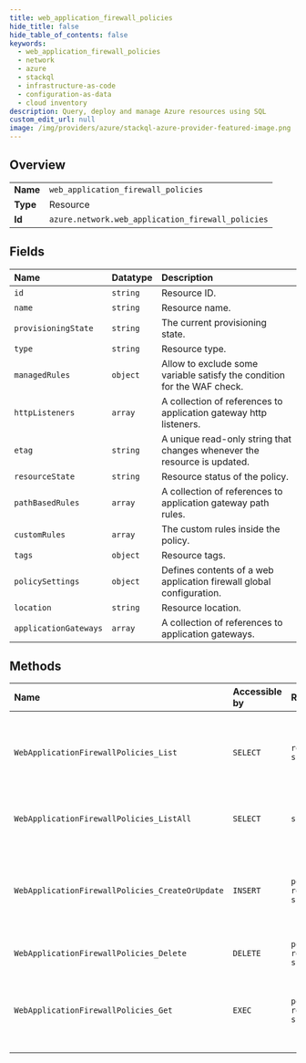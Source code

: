 ```yaml
---
title: web_application_firewall_policies
hide_title: false
hide_table_of_contents: false
keywords:
  - web_application_firewall_policies
  - network
  - azure    
  - stackql
  - infrastructure-as-code
  - configuration-as-data
  - cloud inventory
description: Query, deploy and manage Azure resources using SQL
custom_edit_url: null
image: /img/providers/azure/stackql-azure-provider-featured-image.png
---
```

  
    

## Overview
<table><tbody>
<tr><td><b>Name</b></td><td><code>web_application_firewall_policies</code></td></tr>
<tr><td><b>Type</b></td><td>Resource</td></tr>
<tr><td><b>Id</b></td><td><code>azure.network.web_application_firewall_policies</code></td></tr>
</tbody></table>

## Fields
| Name | Datatype | Description |
|:-----|:---------|:------------|
| `id` | `string` | Resource ID. |
| `name` | `string` | Resource name. |
| `provisioningState` | `string` | The current provisioning state. |
| `type` | `string` | Resource type. |
| `managedRules` | `object` | Allow to exclude some variable satisfy the condition for the WAF check. |
| `httpListeners` | `array` | A collection of references to application gateway http listeners. |
| `etag` | `string` | A unique read-only string that changes whenever the resource is updated. |
| `resourceState` | `string` | Resource status of the policy. |
| `pathBasedRules` | `array` | A collection of references to application gateway path rules. |
| `customRules` | `array` | The custom rules inside the policy. |
| `tags` | `object` | Resource tags. |
| `policySettings` | `object` | Defines contents of a web application firewall global configuration. |
| `location` | `string` | Resource location. |
| `applicationGateways` | `array` | A collection of references to application gateways. |
## Methods
| Name | Accessible by | Required Params | Description |
|:-----|:--------------|:----------------|:------------|
| `WebApplicationFirewallPolicies_List` | `SELECT` | `resourceGroupName, subscriptionId` | Lists all of the protection policies within a resource group. |
| `WebApplicationFirewallPolicies_ListAll` | `SELECT` | `subscriptionId` | Gets all the WAF policies in a subscription. |
| `WebApplicationFirewallPolicies_CreateOrUpdate` | `INSERT` | `policyName, resourceGroupName, subscriptionId` | Creates or update policy with specified rule set name within a resource group. |
| `WebApplicationFirewallPolicies_Delete` | `DELETE` | `policyName, resourceGroupName, subscriptionId` | Deletes Policy. |
| `WebApplicationFirewallPolicies_Get` | `EXEC` | `policyName, resourceGroupName, subscriptionId` | Retrieve protection policy with specified name within a resource group. |
